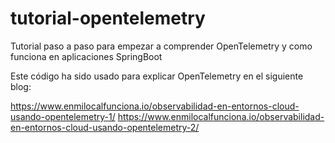 # tutorial-opentelemetry
Tutorial paso a paso para empezar a comprender OpenTelemetry y como funciona en aplicaciones SpringBoot

Este código ha sido usado para explicar OpenTelemetry en el siguiente blog:

https://www.enmilocalfunciona.io/observabilidad-en-entornos-cloud-usando-opentelemetry-1/
https://www.enmilocalfunciona.io/observabilidad-en-entornos-cloud-usando-opentelemetry-2/
